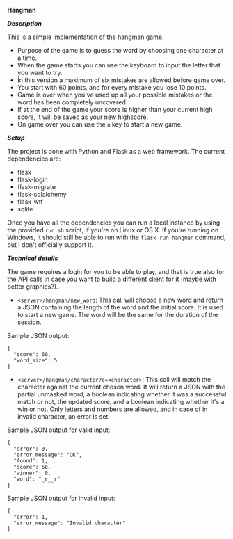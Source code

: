 **Hangman**


***Description***


This is a simple implementation of the hangman game.

- Purpose of the game is to guess the word by choosing one character at a time.
- When the game starts you can use the keyboard to input the letter that you want to try.
- In this version a maximum of six mistakes are allowed before game over.
- You start with 60 points, and for every mistake you lose 10 points.
- Game is over when you've used up all your possible mistakes or the word has been completely uncovered.
- If at the end of the game your score is higher than your current high score, it will be saved as your new highscore.
- On game over you can use the `n` key to start a new game.


***Setup***


The project is done with Python and Flask as a web framework.
The current dependencies are:
- flask
- flask-login
- flask-migrate
- flask-sqlalchemy
- flask-wtf
- sqlite

Once you have all the dependencies you can run a local instance by using the provided `run.sh` script, if you're on Linux or OS X.
If you're running on Windows, it should still be able to run with the `flask run hangman` command, but I don't officially support it.


***Technical details***

The game requires a login for you to be able to play, and that is true also for the API calls in case you want to build a different client for it (maybe with better graphics?).

- `<server>/hangman/new_word`: This call will choose a new word and return a JSON containing the length of the word and the initial score. It is used to start a new game. The word will be the same for the duration of the session.

Sample JSON output:
```
{
  "score": 60, 
  "word_size": 5
}
```

- `<server>/hangman/character?c=<character>`: This call will match the character against the current chosen word. It will return a JSON with the partial unmasked word, a boolean indicating whether it was a successful match or not, the updated score, and a boolean indicating whether it's a win or not. Only letters and numbers are allowed, and in case of in invalid character, an error is set.

Sample JSON output for valid input:
```
{
  "error": 0, 
  "error_message": "OK", 
  "found": 1, 
  "score": 60, 
  "winner": 0, 
  "word": "_r__r"
}
```

Sample JSON output for invalid input:
```
{
  "error": 1, 
  "error_message": "Invalid character"
}
```
